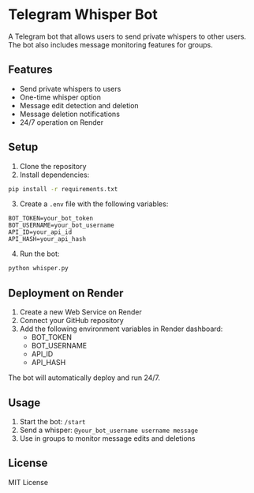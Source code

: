 # Telegram Whisper Bot

A Telegram bot that allows users to send private whispers to other users. The bot also includes message monitoring features for groups.

## Features

- Send private whispers to users
- One-time whisper option
- Message edit detection and deletion
- Message deletion notifications
- 24/7 operation on Render

## Setup

1. Clone the repository
2. Install dependencies:
```bash
pip install -r requirements.txt
```

3. Create a `.env` file with the following variables:
```env
BOT_TOKEN=your_bot_token
BOT_USERNAME=your_bot_username
API_ID=your_api_id
API_HASH=your_api_hash
```

4. Run the bot:
```bash
python whisper.py
```

## Deployment on Render

1. Create a new Web Service on Render
2. Connect your GitHub repository
3. Add the following environment variables in Render dashboard:
   - BOT_TOKEN
   - BOT_USERNAME
   - API_ID
   - API_HASH

The bot will automatically deploy and run 24/7.

## Usage

1. Start the bot: `/start`
2. Send a whisper: `@your_bot_username username message`
3. Use in groups to monitor message edits and deletions

## License

MIT License 